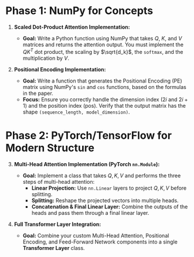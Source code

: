 # **Phase 1: NumPy for Concepts**


1.  **Scaled Dot-Product Attention Implementation:**
    * **Goal:** Write a Python function using NumPy that takes $Q$, $K$, and $V$ matrices and returns the attention output. You must implement the $QK^T$ dot product, the scaling by $\sqrt{d_k}$, the `softmax`, and the multiplication by $V$.

2.  **Positional Encoding Implementation:**
    * **Goal:** Write a function that generates the Positional Encoding (PE) matrix using NumPy's `sin` and `cos` functions, based on the formulas in the paper.
    * **Focus:** Ensure you correctly handle the dimension index ($2i$ and $2i+1$) and the position index ($\text{pos}$). Verify that the output matrix has the shape `(sequence_length, model_dimension)`.

# **Phase 2: PyTorch/TensorFlow for Modern Structure**

3.  **Multi-Head Attention Implementation (PyTorch `nn.Module`):**
    * **Goal:** Implement a class that takes $Q, K, V$ and performs the three steps of multi-head attention:
        * **Linear Projection:** Use `nn.Linear` layers to project $Q, K, V$ before splitting.
        * **Splitting:** Reshape the projected vectors into multiple heads.
        * **Concatenation & Final Linear Layer:** Combine the outputs of the heads and pass them through a final linear layer.

4.  **Full Transformer Layer Integration:**
    * **Goal:** Combine your custom Multi-Head Attention, Positional Encoding, and Feed-Forward Network components into a single **Transformer Layer** class.
